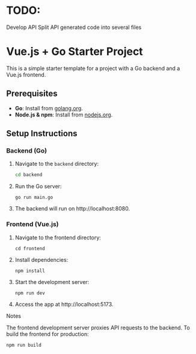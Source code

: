# TODO:
Develop API
Split API generated code into several files

# Vue.js + Go Starter Project

This is a simple starter template for a project with a Go backend and a Vue.js frontend.

## Prerequisites

- **Go**: Install from [golang.org](https://golang.org/).
- **Node.js & npm**: Install from [nodejs.org](https://nodejs.org/).

## Setup Instructions

### Backend (Go)
1. Navigate to the `backend` directory:
   ```bash
   cd backend

2. Run the Go server:

   ```
   go run main.go
   ```

3. The backend will run on http://localhost:8080.

### Frontend (Vue.js)

1. Navigate to the frontend directory:

   ```
   cd frontend
   ```

2. Install dependencies:

   ```
   npm install
   ```

3. Start the development server:
   ```
   npm run dev
   ```
    
4. Access the app at http://localhost:5173.

Notes

The frontend development server proxies API requests to the backend.
To build the frontend for production:
```
npm run build
```

